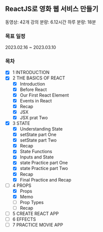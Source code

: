 ## ReactJS로 영화 웹 서비스 만들기

동영상: 42개
강의 분량: 6.12시간
하루 분량: 18분

### 목표 일정

2023.02.16 ~ 2023.03.10

### 목차

- [x] 1 INTRODUCTION
- [x] 2 THE BASICS OF REACT
  - [x] Introduction
  - [x] Before React
  - [x] Our First React Element
  - [x] Events in React
  - [x] Recap
  - [x] JSX
  - [x] JSX prat Two
- [x] 3 STATE
  - [x] Understanding State
  - [x] setState part One
  - [x] setState part Two
  - [x] Recap
  - [x] State Functions
  - [x] Inputs and State
  - [x] state Practice part One
  - [x] state Practice part Two
  - [x] Recap
  - [x] Final Practice and Recap
- [ ] 4 PROPS
  - [x] Props
  - [x] Memo
  - [ ] Prop Types
  - [ ] Recap
- [ ] 5 CREATE REACT APP
- [ ] 6 EFFECTS
- [ ] 7 PRACTICE MOVIE APP
